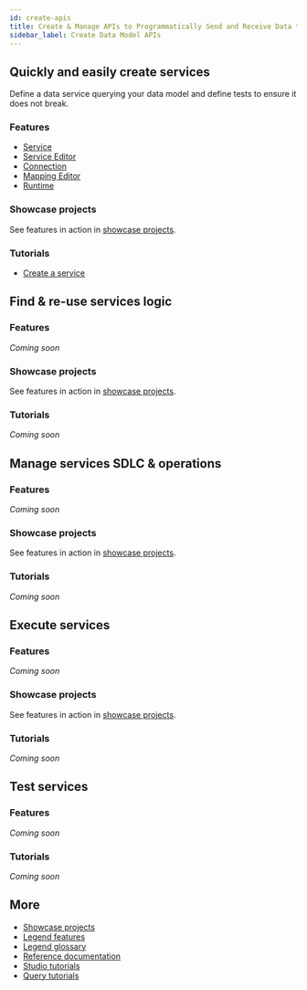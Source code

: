 ```yaml
---
id: create-apis
title: Create & Manage APIs to Programmatically Send and Receive Data to/from Multiple Sources
sidebar_label: Create Data Model APIs
---
```


## Quickly and easily create services

Define a data service querying your data model and define tests to ensure it does not break.

### Features
- [Service](../overview/legend-glossary.md/#service)
- [Service Editor](../overview/legend-glossary.md/#service-editor)
- [Connection](../overview/legend-glossary.md/#connection)
- [Mapping Editor](../overview/legend-glossary.md/#mapping-editor)
- [Runtime](../overview/legend-glossary.md/#runtime)

### Showcase projects
See features in action in [showcase projects](../showcases/showcase-projects.md).

### Tutorials
- [Create a service](../tutorials/services-service.md)

## Find & re-use services logic

### Features
_Coming soon_

### Showcase projects
See features in action in [showcase projects](../showcases/showcase-projects.md).

### Tutorials
_Coming soon_

## Manage services SDLC & operations

### Features
_Coming soon_

### Showcase projects
See features in action in [showcase projects](../showcases/showcase-projects.md).

### Tutorials
_Coming soon_

## Execute services

### Features
_Coming soon_

### Showcase projects
See features in action in [showcase projects](../showcases/showcase-projects.md).

### Tutorials
_Coming soon_

## Test services

### Features
_Coming soon_

### Tutorials
_Coming soon_

## More
- [Showcase projects](../showcases/showcase-projects.md)
- [Legend features](../overview/legend-features.md)
- [Legend glossary](../overview/legend-glossary.md)
- [Reference documentation](../reference/legend-language.md)
- [Studio tutorials](../tutorials/studio-workspace.md)
- [Query tutorials](../tutorials/query-builder.md)




